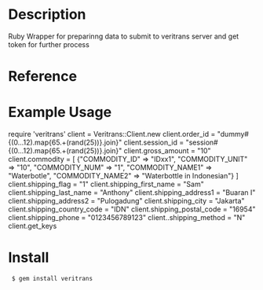 # Description

Ruby Wrapper for preparinng data to submit to veritrans server and get token for further process

# Reference


# Example Usage

require 'veritrans'
client = Veritrans::Client.new
client.order_id   = "dummy#{(0...12).map{65.+(rand(25))}.join}"
client.session_id = "session#{(0...12).map{65.+(rand(25))}.join}"
client.gross_amount = "10"
client.commodity    = [
  {"COMMODITY_ID" => "IDxx1", "COMMODITY_UNIT" => "10", "COMMODITY_NUM" => "1", "COMMODITY_NAME1" => "Waterbotle", "COMMODITY_NAME2" => "Waterbottle in Indonesian"}
]
client.shipping_flag         = "1"
client.shipping_first_name   = "Sam"
client.shipping_last_name    = "Anthony"
client.shipping_address1     = "Buaran I" 
client.shipping_address2     = "Pulogadung"
client.shipping_city         = "Jakarta"
client.shipping_country_code = "IDN"
client.shipping_postal_code  = "16954"
client.shipping_phone        = "0123456789123"
client..shipping_method      = "N"
client.get_keys

# Install

     $ gem install veritrans








